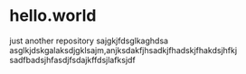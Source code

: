 # hello.world
just another repository
sajgkjfdsglkaghdsa
asglkjdskgalaksdjgklsajm,anjksdakfjhsadkjfhadskjfhakdsjhfkj
sadfbadsjhfasdjfsdajkffdsjlafksjdf
